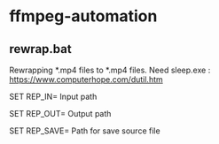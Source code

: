 # ffmpeg-automation

## rewrap.bat
Rewrapping *.mp4 files to *.mp4 files.
  Need sleep.exe : https://www.computerhope.com/dutil.htm

SET REP_IN= Input path

SET REP_OUT= Output path

SET REP_SAVE= Path for save source file

